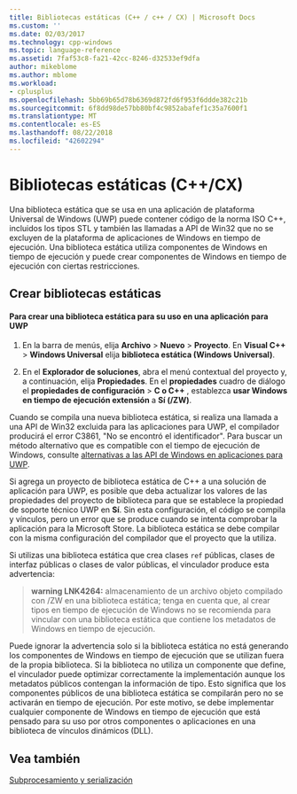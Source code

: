 ```yaml
---
title: Bibliotecas estáticas (C++ / c++ / CX) | Microsoft Docs
ms.custom: ''
ms.date: 02/03/2017
ms.technology: cpp-windows
ms.topic: language-reference
ms.assetid: 7faf53c8-fa21-42cc-8246-d32533ef9dfa
author: mikeblome
ms.author: mblome
ms.workload:
- cplusplus
ms.openlocfilehash: 5bb69b65d78b6369d872fd6f953f6ddde382c21b
ms.sourcegitcommit: 6f8dd98de57bb80bf4c9852abafef1c35a7600f1
ms.translationtype: MT
ms.contentlocale: es-ES
ms.lasthandoff: 08/22/2018
ms.locfileid: "42602294"
---
```

# <a name="static-libraries-ccx"></a>Bibliotecas estáticas (C++/CX)
Una biblioteca estática que se usa en una aplicación de plataforma Universal de Windows (UWP) puede contener código de la norma ISO C++, incluidos los tipos STL y también las llamadas a API de Win32 que no se excluyen de la plataforma de aplicaciones de Windows en tiempo de ejecución. Una biblioteca estática utiliza componentes de Windows en tiempo de ejecución y puede crear componentes de Windows en tiempo de ejecución con ciertas restricciones.  
  
## <a name="creating-static-libraries"></a>Crear bibliotecas estáticas  
  
#### <a name="to-create-a-static-library-for-use-in-a-uwp-app"></a>Para crear una biblioteca estática para su uso en una aplicación para UWP  
  
1.  En la barra de menús, elija **Archivo** > **Nuevo** > **Proyecto**. En **Visual C++** > **Windows Universal** elija **biblioteca estática (Windows Universal)**.  
  
2.  En el **Explorador de soluciones**, abra el menú contextual del proyecto y, a continuación, elija **Propiedades**. En el **propiedades** cuadro de diálogo el **propiedades de configuración** > **C o C++** , establezca **usar Windows en tiempo de ejecución extensión** a **Sí (/ZW)**.  
  
 Cuando se compila una nueva biblioteca estática, si realiza una llamada a una API de Win32 excluida para las aplicaciones para UWP, el compilador producirá el error C3861, "No se encontró el identificador". Para buscar un método alternativo que es compatible con el tiempo de ejecución de Windows, consulte [alternativas a las API de Windows en aplicaciones para UWP](/uwp/win32-and-com/alternatives-to-windows-apis-uwp).  
  
 Si agrega un proyecto de biblioteca estática de C++ a una solución de aplicación para UWP, es posible que deba actualizar los valores de las propiedades del proyecto de biblioteca para que se establece la propiedad de soporte técnico UWP en **Sí**. Sin esta configuración, el código se compila y vínculos, pero un error que se produce cuando se intenta comprobar la aplicación para la Microsoft Store. La biblioteca estática se debe compilar con la misma configuración del compilador que el proyecto que la utiliza.  
  
 Si utilizas una biblioteca estática que crea clases `ref` públicas, clases de interfaz públicas o clases de valor públicas, el vinculador produce esta advertencia:  
  
> **warning LNK4264:** almacenamiento de un archivo objeto compilado con /ZW en una biblioteca estática; tenga en cuenta que, al crear tipos en tiempo de ejecución de Windows no se recomienda para vincular con una biblioteca estática que contiene los metadatos de Windows en tiempo de ejecución.  
  
 Puede ignorar la advertencia solo si la biblioteca estática no está generando los componentes de Windows en tiempo de ejecución que se utilizan fuera de la propia biblioteca. Si la biblioteca no utiliza un componente que define, el vinculador puede optimizar correctamente la implementación aunque los metadatos públicos contengan la información de tipo. Esto significa que los componentes públicos de una biblioteca estática se compilarán pero no se activarán en tiempo de ejecución. Por este motivo, se debe implementar cualquier componente de Windows en tiempo de ejecución que está pensado para su uso por otros componentes o aplicaciones en una biblioteca de vínculos dinámicos (DLL).  
  
## <a name="see-also"></a>Vea también  
 [Subprocesamiento y serialización](../cppcx/threading-and-marshaling-c-cx.md)